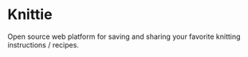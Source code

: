 # Knittie
Open source web platform for saving and sharing your favorite knitting instructions / recipes.
